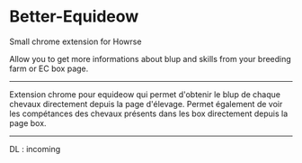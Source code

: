 # Better-Equideow
Small chrome extension for Howrse

Allow you to get more informations about blup and skills from your breeding farm or EC box page.

---

Extension chrome pour equideow qui permet d'obtenir le blup de chaque chevaux directement depuis la page d'élevage. Permet également de voir les compétances des chevaux présents dans les box directement depuis la page box.

---

DL : incoming
